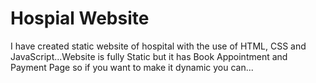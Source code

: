 # Hospial Website
 I have created static website of hospital with the use of HTML, CSS and JavaScript...Website is fully Static but it has Book Appointment and Payment Page so if you want to make it dynamic you can...
